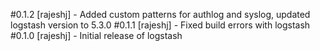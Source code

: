 #0.1.2
[rajeshj] - Added custom patterns for authlog and syslog, updated logstash version to 5.3.0
#0.1.1
[rajeshj] - Fixed build errors with logstash
#0.1.0
[rajeshj] - Initial release of logstash
